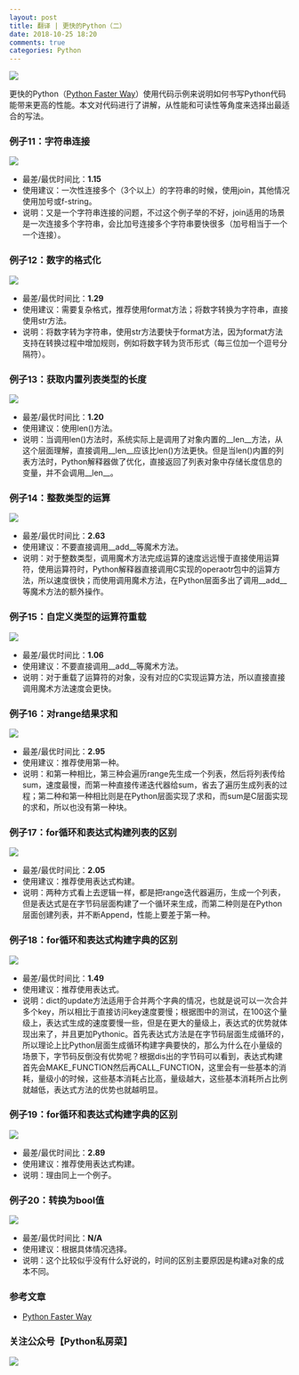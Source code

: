```yaml
---
layout: post
title: 翻译 | 更快的Python（二）
date: 2018-10-25 18:20
comments: true
categories: Python
---
```


![](/upload/20181025_11.png)

更快的Python（[Python Faster Way](http://pythonfasterway.org)）使用代码示例来说明如何书写Python代码能带来更高的性能。本文对代码进行了讲解，从性能和可读性等角度来选择出最适合的写法。

### 例子11：字符串连接

![](/upload/20181025_01.png)

- 最差/最优时间比：**1.15**
- 使用建议：一次性连接多个（3个以上）的字符串的时候，使用join，其他情况使用加号或f-string。
- 说明：又是一个字符串连接的问题，不过这个例子举的不好，join适用的场景是一次连接多个字符串，会比加号连接多个字符串要快很多（加号相当于一个一个连接）。

### 例子12：数字的格式化

![](/upload/20181025_02.png)

- 最差/最优时间比：**1.29**
- 使用建议：需要复杂格式，推荐使用format方法；将数字转换为字符串，直接使用str方法。
- 说明：将数字转为字符串，使用str方法要快于format方法，因为format方法支持在转换过程中增加规则，例如将数字转为货币形式（每三位加一个逗号分隔符）。

### 例子13：获取内置列表类型的长度

![](/upload/20181025_03.png)

- 最差/最优时间比：**1.20**
- 使用建议：使用len()方法。
- 说明：当调用len()方法时，系统实际上是调用了对象内置的__len__方法，从这个层面理解，直接调用__len__应该比len()方法更快。但是当len()内置的列表方法时，Python解释器做了优化，直接返回了列表对象中存储长度信息的变量，并不会调用__len__。

### 例子14：整数类型的运算

![](/upload/20181025_04.png)

- 最差/最优时间比：**2.63**
- 使用建议：不要直接调用__add__等魔术方法。
- 说明：对于整数类型，调用魔术方法完成运算的速度远远慢于直接使用运算符，使用运算符时，Python解释器直接调用C实现的operaotr包中的运算方法，所以速度很快；而使用调用魔术方法，在Python层面多出了调用__add__等魔术方法的额外操作。

### 例子15：自定义类型的运算符重载

![](/upload/20181025_05.png)

- 最差/最优时间比：**1.06**
- 使用建议：不要直接调用__add__等魔术方法。
- 说明：对于重载了运算符的对象，没有对应的C实现运算方法，所以直接直接调用魔术方法速度会更快。

### 例子16：对range结果求和

![](/upload/20181025_06.png)

- 最差/最优时间比：**2.95**
- 使用建议：推荐使用第一种。
- 说明：和第一种相比，第三种会遍历range先生成一个列表，然后将列表传给sum，速度最慢，而第一种直接传递迭代器给sum，省去了遍历生成列表的过程；第二种和第一种相比则是在Python层面实现了求和，而sum是C层面实现的求和，所以也没有第一种块。

### 例子17：for循环和表达式构建列表的区别

![](/upload/20181025_07.png)

- 最差/最优时间比：**2.05**
- 使用建议：推荐使用表达式构建。
- 说明：两种方式看上去逻辑一样，都是把range迭代器遍历，生成一个列表，但是表达式是在字节码层面构建了一个循环来生成，而第二种则是在Python层面创建列表，并不断Append，性能上要差于第一种。

### 例子18：for循环和表达式构建字典的区别

![](/upload/20181025_08.png)

- 最差/最优时间比：**1.49**
- 使用建议：推荐使用表达式。
- 说明：dict的update方法适用于合并两个字典的情况，也就是说可以一次合并多个key，所以相比于直接访问key速度要慢；根据图中的测试，在100这个量级上，表达式生成的速度要慢一些，但是在更大的量级上，表达式的优势就体现出来了，并且更加Pythonic。首先表达式方法是在字节码层面生成循环的，所以理论上比Python层面生成循环构建字典要快的，那么为什么在小量级的场景下，字节码反倒没有优势呢？根据dis出的字节码可以看到，表达式构建首先会MAKE_FUNCTION然后再CALL_FUNCTION，这里会有一些基本的消耗，量级小的时候，这些基本消耗占比高，量级越大，这些基本消耗所占比例就越低，表达式方法的优势也就越明显。

### 例子19：for循环和表达式构建字典的区别

![](/upload/20181025_09.png)

- 最差/最优时间比：**2.89**
- 使用建议：推荐使用表达式构建。
- 说明：理由同上一个例子。

### 例子20：转换为bool值

![](/upload/20181025_10.png)

- 最差/最优时间比：**N/A**
- 使用建议：根据具体情况选择。
- 说明：这个比较似乎没有什么好说的，时间的区别主要原因是构建a对象的成本不同。

### 参考文章

- [Python Faster Way](http://pythonfasterway.org)

### 关注公众号【Python私房菜】

![](/upload/wechat-qrcode.jpg)
